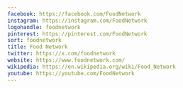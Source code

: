 ```yaml
---
facebook: https://facebook.com/FoodNetwork
instagram: https://instagram.com/FoodNetwork
logohandle: foodnetwork
pinterest: https://pinterest.com/FoodNetwork
sort: foodnetwork
title: Food Network
twitter: https://x.com/foodnetwork
website: https://www.foodnetwork.com/
wikipedia: https://en.wikipedia.org/wiki/Food_Network
youtube: https://youtube.com/FoodNetwork
---
```

